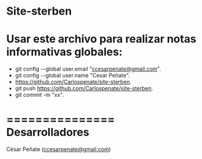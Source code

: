 Site-sterben
========
Usar este archivo para realizar notas informativas globales:
========
* git config --global user.email "ccesarpenate@gmail.com".
* git config --global user.name "Cesar Peñate".
* https://github.com/Carlospenate/site-sterben.
* git push https://github.com/Carlospenate/site-sterben.
* git commit -m "xx".

===============
Desarrolladores
===============
César Peñate  (ccesarpenate@gmail.com)

